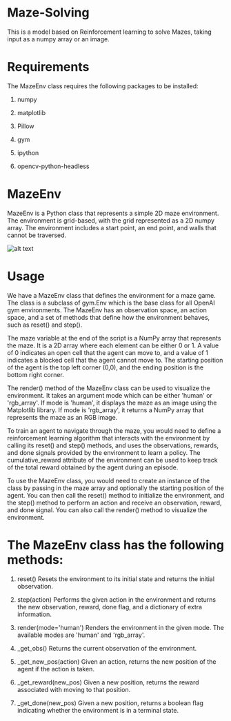 # Maze-Solving
This is a model based on Reinforcement learning to solve Mazes, taking input as a numpy array or an image.

# Requirements
The MazeEnv class requires the following packages to be installed:

1. numpy

2. matplotlib

3. Pillow

4. gym

5. ipython

6. opencv-python-headless

# MazeEnv
MazeEnv is a Python class that represents a simple 2D maze environment. The environment is grid-based, with the grid represented as a 2D numpy array. The environment includes a start point, an end point, and walls that cannot be traversed.

![alt text]([image_url](https://i.stack.imgur.com/nedrk.jpg))



# Usage
We have a MazeEnv class that defines the environment for a maze game. The class is a subclass of gym.Env which is the base class for all OpenAI gym environments. The MazeEnv has an observation space, an action space, and a set of methods that define how the environment behaves, such as reset() and step().

The maze variable at the end of the script is a NumPy array that represents the maze. It is a 2D array where each element can be either 0 or 1. A value of 0 indicates an open cell that the agent can move to, and a value of 1 indicates a blocked cell that the agent cannot move to. The starting position of the agent is the top left corner (0,0), and the ending position is the bottom right corner.

The render() method of the MazeEnv class can be used to visualize the environment. It takes an argument mode which can be either 'human' or 'rgb_array'. If mode is 'human', it displays the maze as an image using the Matplotlib library. If mode is 'rgb_array', it returns a NumPy array that represents the maze as an RGB image.

To train an agent to navigate through the maze, you would need to define a reinforcement learning algorithm that interacts with the environment by calling its reset() and step() methods, and uses the observations, rewards, and done signals provided by the environment to learn a policy. The cumulative_reward attribute of the environment can be used to keep track of the total reward obtained by the agent during an episode.

To use the MazeEnv class, you would need to create an instance of the class by passing in the maze array and optionally the starting position of the agent. You can then call the reset() method to initialize the environment, and the step() method to perform an action and receive an observation, reward, and done signal. You can also call the render() method to visualize the environment.




# The MazeEnv class has the following methods:

1. reset()
Resets the environment to its initial state and returns the initial observation.

2. step(action)
Performs the given action in the environment and returns the new observation, reward, done flag, and a dictionary of extra information.

3. render(mode='human')
Renders the environment in the given mode. The available modes are 'human' and 'rgb_array'.

4. _get_obs()
Returns the current observation of the environment.

5. _get_new_pos(action)
Given an action, returns the new position of the agent if the action is taken.

6. _get_reward(new_pos)
Given a new position, returns the reward associated with moving to that position.

7. _get_done(new_pos)
Given a new position, returns a boolean flag indicating whether the environment is in a terminal state.

